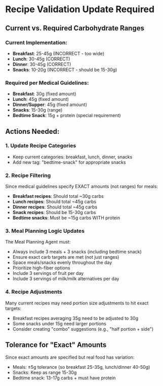 # Recipe Validation Update Required

## Current vs. Required Carbohydrate Ranges

### Current Implementation:

- **Breakfast**: 25-45g (INCORRECT - too wide)
- **Lunch**: 30-45g (CORRECT)
- **Dinner**: 30-45g (CORRECT)
- **Snacks**: 10-20g (INCORRECT - should be 15-30g)

### Required per Medical Guidelines:

- **Breakfast**: 30g (fixed amount)
- **Lunch**: 45g (fixed amount)
- **Dinner/Supper**: 45g (fixed amount)
- **Snacks**: 15-30g (range)
- **Bedtime Snack**: 15g + protein (special requirement)

## Actions Needed:

### 1. Update Recipe Categories

- Keep current categories: breakfast, lunch, dinner, snacks
- Add new tag: "bedtime-snack" for appropriate snacks

### 2. Recipe Filtering

Since medical guidelines specify EXACT amounts (not ranges) for meals:

- **Breakfast recipes**: Should total ~30g carbs
- **Lunch recipes**: Should total ~45g carbs
- **Dinner recipes**: Should total ~45g carbs
- **Snack recipes**: Should be 15-30g carbs
- **Bedtime snacks**: Must be ~15g carbs WITH protein

### 3. Meal Planning Logic Updates

The Meal Planning Agent must:

- Always include 3 meals + 3 snacks (including bedtime snack)
- Ensure exact carb targets are met (not just ranges)
- Space meals/snacks evenly throughout the day
- Prioritize high-fiber options
- Include 3 servings of fruit per day
- Include 3 servings of milk/milk alternatives per day

### 4. Recipe Adjustments

Many current recipes may need portion size adjustments to hit exact targets:

- Breakfast recipes averaging 35g need to be adjusted to 30g
- Some snacks under 15g need larger portions
- Consider creating "combo" suggestions (e.g., "half portion + side")

## Tolerance for "Exact" Amounts

Since exact amounts are specified but real food has variation:

- Meals: ±5g tolerance (so breakfast 25-35g, lunch/dinner 40-50g)
- Snacks: Keep as range 15-30g
- Bedtime snack: 13-17g carbs + must have protein
